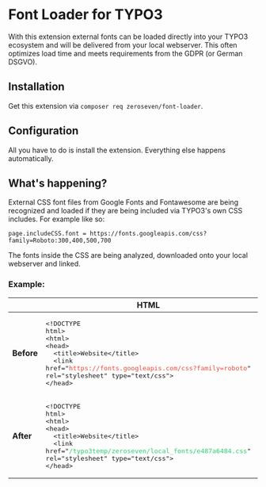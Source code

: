 # Font Loader for TYPO3

With this extension external fonts can be loaded directly into your TYPO3 ecosystem and will be delivered from your local webserver. This often optimizes load time and meets requirements from the GDPR (or German DSGVO).

## Installation

Get this extension via `composer req zeroseven/font-loader`.

## Configuration

All you have to do is install the extension. Everything else happens automatically.

## What's happening?

External CSS font files from Google Fonts and Fontawesome are being recognized and loaded if they are being included via TYPO3's own CSS includes. For example like so:

```
page.includeCSS.font = https://fonts.googleapis.com/css?family=Roboto:300,400,500,700
```

The fonts inside the CSS are being analyzed, downloaded onto your local webserver and linked.

### Example:

|            | **HTML** | **CSS** |
|------------|----------|---------|
| **Before** | <pre>&lt;!DOCTYPE html&gt;<br>&lt;html&gt;<br>&lt;head&gt;<br>&nbsp;&nbsp;&lt;title&gt;Website&lt;/title&gt;<br>&nbsp;&nbsp;&lt;link href="<span style='color:#e74c3c'><span>https://</span>fonts.googleapis.com/css?family=roboto</span>" rel="stylesheet" type="text/css"&gt;<br>&lt;/head&gt;</pre> | <pre>@font-face {<br>&nbsp;&nbsp;font-family: 'Roboto';<br>&nbsp;&nbsp;font-style: normal;<br>&nbsp;&nbsp;font-weight: 400;<br>&nbsp;&nbsp;src: url("<span style='color:#e74c3c'><span>https://</span>fonts.gstatic.com/s/v3/x3dkc4PPZa6L4wIg5cZOEsoBly4.ttf</span>") format('truetype');<br>}</pre> |
| **After**  | <pre>&lt;!DOCTYPE html&gt;<br>&lt;html&gt;<br>&lt;head&gt;<br>&nbsp;&nbsp;&lt;title&gt;Website&lt;/title&gt;<br>&nbsp;&nbsp;&lt;link href="<span style='color:#2ecc71'>/typo3temp/zeroseven/local_fonts/e487a6484.css</span>" rel="stylesheet" type="text/css"&gt;<br>&lt;/head&gt;</pre> | <pre>@font-face {<br>&nbsp;&nbsp;font-family: 'Roboto';<br>&nbsp;&nbsp;font-style: normal;<br>&nbsp;&nbsp;font-weight: 400;<br>&nbsp;&nbsp;src: url("<span style='color:#2ecc71'>/typo3temp/zeroseven/local_fonts/329272c5cc2f278d6e1b30c77.ttf</span>") format('truetype');<br>}</pre> |
